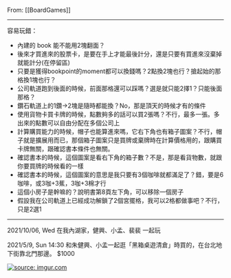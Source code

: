From: [[BoardGames]]

---

容易玩錯：
* 內建的 book 能不能用2塊翻面？
* 後來才買進來的股票卡，是要在手上才能最後計分，還是只要有買進來沒棄掉就能計分(在停留區)
* 只要是獲得bookpoint的moment都可以換錢嗎？2點換2塊也行？搶起始的那格換1塊也行？
* 公司軌道跑到後面的時候，前面那格還可以踩嗎？選是就只能2擇1？只能後面那格？
* 鑽石軌道上的1鑽→2塊是隨時都能換？No，那是頂天的時候才有的條件
* 使用貨物卡買卡牌的時候，點數夠多的話可以買2張嗎？不行，最多一張。多出來的點數可以自由分配在多個公司上
* 計算購買能力的時候，帽子也能算進來嗎，它右下角也有箱子圖案？不行，帽子就是擴展用而已，那個箱子圖案只是買牌或棄牌時在計算價格用的，跟購買卡牌無關，跟確認書本條件也無關。
* 確認書本的時候，這個圖案是看右下角的箱子數？不是，那是看貨物數，就跟你要買牌的時候看的一樣
* 確認書本的時候，這個圖案的意思是我只要有3個咖啡就都滿足了？錯，要是6咖啡，或3咖+3蕉，3咖+3棉才行
* 這個小房子是幹嘛的？說明書第8頁左下角，可以移除一個房子
* 假設我在公司軌道上已經成功解鎖了2個宮擺格，我可以2格都做事吧？不行，只是2選1

---

2021/10/06, Wed 在我內湖家，健興、小孟、裴裴 一起玩

2021/5/9, Sun 14:30 和朱健興、小孟一起逛「黑箱桌遊清倉」時買的，在台北地下街靠北門那邊。 $1000

<a href="https://imgur.com/2WtlDfZ"><img src="https://i.imgur.com/2WtlDfZ.jpg" title="source: imgur.com" /></a>